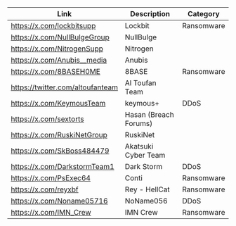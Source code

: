 |Link| Description | Category |
| ------ | ------ | ------ |
|https://x.com/lockbitsupp| Lockbit | Ransomware |
|https://x.com/NullBulgeGroup| NullBulge | |
|https://x.com/NitrogenSupp| Nitrogen | |
|https://x.com/Anubis__media| Anubis | |
|https://x.com/8BASEH0ME| 8BASE | Ransomware |
|https://twitter.com/altoufanteam | Al Toufan Team | |
|https://x.com/KeymousTeam| keymous+ | DDoS |
|https://x.com/sextorts| Hasan (Breach Forums) | |
|https://x.com/RuskiNetGroup| RuskiNet | |
|https://x.com/SkBoss484479| Akatsuki Cyber Team | |
|https://x.com/DarkstormTeam1| Dark Storm | DDoS |
|https://x.com/PsExec64| Conti | Ransomware |
|https://x.com/reyxbf| Rey - HellCat | Ransomware |
|https://x.com/Noname05716| NoName056 |DDoS |
|https://x.com/IMN_Crew| IMN Crew | Ransomware |
